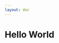 ```yaml
---
layout: doc
---
```


# Hello World
<hello/>


<script setup lang="ts">
import hello from '../hello.vue'
</script>